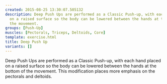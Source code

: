```yaml
---
created: 2015-08-25 13:30:07.505132
description: Deep Push Ups are performed as a Classic Push-up, with each hand placed
  on a raised surface so the body can be lowered between the hands at the bottom of
  the movement.
groups: [Push-Up]
muscles: [Pectorals, Triceps, Deltoids, Core]
template: exercise.html
title: Deep Push Up
variants: []
---
```

Deep Push Ups are performed as a Classic Push-up, with each hand placed on a raised surface so the body can be lowered between the hands at the bottom of the movement. This modification places more emphasis on the pectorals and deltoids.